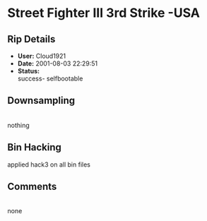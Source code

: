 # Street Fighter III 3rd Strike -USA

## Rip Details

- **User:** Cloud1921
- **Date:** 2001-08-03 22:29:51
- **Status:** <br /> success- selfbootable

## Downsampling

<br /> nothing

## Bin Hacking

applied hack3 on all bin files

## Comments

<br /> none

